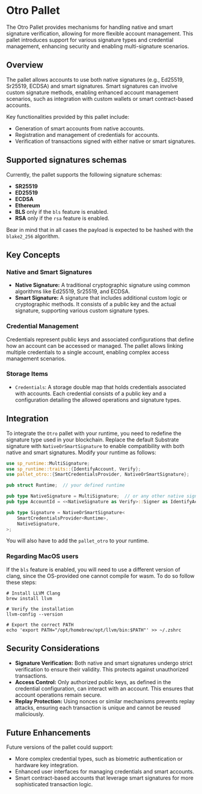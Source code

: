# Otro Pallet

The Otro Pallet provides mechanisms for handling native and smart signature verification, allowing for more flexible account management.
This pallet introduces support for various signature types and credential management, enhancing security and enabling multi-signature scenarios.

## Overview

The pallet allows accounts to use both native signatures (e.g., Ed25519, Sr25519, ECDSA) and smart signatures.
Smart signatures can involve custom signature methods, enabling enhanced account management scenarios, such as integration with custom wallets or smart contract-based accounts.

Key functionalities provided by this pallet include:
- Generation of smart accounts from native accounts.
- Registration and management of credentials for accounts.
- Verification of transactions signed with either native or smart signatures.

## Supported signatures schemas

Currently, the pallet supports the following signature schemas:
- **SR25519**
- **ED25519**
- **ECDSA**
- **Ethereum**
- **BLS** only if the `bls` feature is enabled.
- **RSA** only if the `rsa` feature is enabled.

Bear in mind that in all cases the payload is expected to be hashed with the `blake2_256` algorithm.

## Key Concepts

### Native and Smart Signatures

- **Native Signature:** A traditional cryptographic signature using common algorithms like Ed25519, Sr25519, and ECDSA.
- **Smart Signature:** A signature that includes additional custom logic or cryptographic methods. It consists of a public key and the actual signature, supporting various custom signature types.

### Credential Management

Credentials represent public keys and associated configurations that define how an account can be accessed or managed.
The pallet allows linking multiple credentials to a single account, enabling complex access management scenarios.

### Storage Items

- `Credentials`: A storage double map that holds credentials associated with accounts.
Each credential consists of a public key and a configuration detailing the allowed operations and signature types.

## Integration

To integrate the `Otro` pallet with your runtime, you need to redefine the signature type used in your blockchain.
Replace the default Substrate signature with `NativeOrSmartSignature` to enable compatibility with both native and smart signatures.
Modify your runtime as follows:

```rust
use sp_runtime::MultiSignature;
use sp_runtime::traits::{IdentifyAccount, Verify};
use pallet_otro::{SmartCredentialsProvider, NativeOrSmartSignature};

pub struct Runtime;  // your defined runtime

pub type NativeSignature = MultiSignature;  // or any other native signature type
pub type AccountId = <<NativeSignature as Verify>::Signer as IdentifyAccount>::AccountId;

pub type Signature = NativeOrSmartSignature<
    SmartCredentialsProvider<Runtime>,
    NativeSignature,
>;
```

You will also have to add the `pallet_otro` to your runtime.

### Regarding MacOS users

If the `bls` feature is enabled, you will need to use a different version of clang, since the OS-provided one cannot compile for wasm. To do so follow these steps:

```shell
# Install LLVM Clang
brew install llvm

# Verify the installation
llvm-config --version

# Export the correct PATH
echo 'export PATH="/opt/homebrew/opt/llvm/bin:$PATH"' >> ~/.zshrc
```

## Security Considerations

- **Signature Verification:** Both native and smart signatures undergo strict verification to ensure their validity. This protects against unauthorized transactions.
- **Access Control:** Only authorized public keys, as defined in the credential configuration, can interact with an account. This ensures that account operations remain secure.
- **Replay Protection:** Using nonces or similar mechanisms prevents replay attacks, ensuring each transaction is unique and cannot be reused maliciously.

## Future Enhancements

Future versions of the pallet could support:
- More complex credential types, such as biometric authentication or hardware key integration.
- Enhanced user interfaces for managing credentials and smart accounts.
- Smart contract-based accounts that leverage smart signatures for more sophisticated transaction logic.
